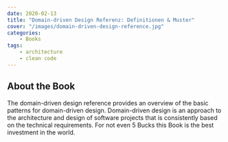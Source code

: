```yaml
---
date: 2020-02-13
title: "Domain-driven Design Referenz: Definitionen & Muster"
cover: "/images/domain-driven-design-reference.jpg"
categories:
    - Books
tags:
    - architecture
    - clean code
---
```


## About the Book

The domain-driven design reference provides an overview of the basic patterns for domain-driven design. Domain-driven design is an approach to the architecture and design of software projects that is consistently based on the technical requirements. For not even 5 Bucks this Book is the best investment in the world.

